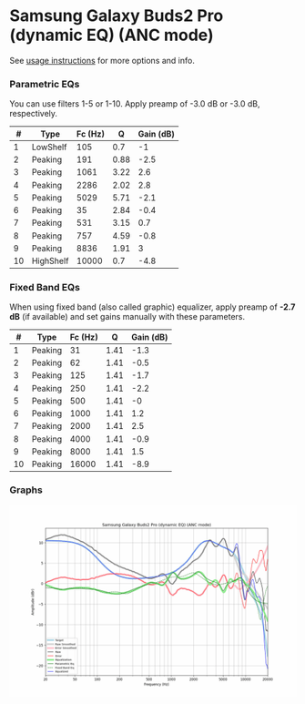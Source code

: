 # Samsung Galaxy Buds2 Pro (dynamic EQ) (ANC mode)
See [usage instructions](https://github.com/jaakkopasanen/AutoEq#usage) for more options and info.

### Parametric EQs
You can use filters 1-5 or 1-10. Apply preamp of -3.0 dB or -3.0 dB, respectively.

|   # | Type      |   Fc (Hz) |    Q |   Gain (dB) |
|-----|-----------|-----------|------|-------------|
|   1 | LowShelf  |       105 | 0.7  |        -1   |
|   2 | Peaking   |       191 | 0.88 |        -2.5 |
|   3 | Peaking   |      1061 | 3.22 |         2.6 |
|   4 | Peaking   |      2286 | 2.02 |         2.8 |
|   5 | Peaking   |      5029 | 5.71 |        -2.1 |
|   6 | Peaking   |        35 | 2.84 |        -0.4 |
|   7 | Peaking   |       531 | 3.15 |         0.7 |
|   8 | Peaking   |       757 | 4.59 |        -0.8 |
|   9 | Peaking   |      8836 | 1.91 |         3   |
|  10 | HighShelf |     10000 | 0.7  |        -4.8 |

### Fixed Band EQs
When using fixed band (also called graphic) equalizer, apply preamp of **-2.7 dB** (if available) and set gains manually with these parameters.

|   # | Type    |   Fc (Hz) |    Q |   Gain (dB) |
|-----|---------|-----------|------|-------------|
|   1 | Peaking |        31 | 1.41 |        -1.3 |
|   2 | Peaking |        62 | 1.41 |        -0.5 |
|   3 | Peaking |       125 | 1.41 |        -1.7 |
|   4 | Peaking |       250 | 1.41 |        -2.2 |
|   5 | Peaking |       500 | 1.41 |        -0   |
|   6 | Peaking |      1000 | 1.41 |         1.2 |
|   7 | Peaking |      2000 | 1.41 |         2.5 |
|   8 | Peaking |      4000 | 1.41 |        -0.9 |
|   9 | Peaking |      8000 | 1.41 |         1.5 |
|  10 | Peaking |     16000 | 1.41 |        -8.9 |

### Graphs
![](./Samsung%20Galaxy%20Buds2%20Pro%20(dynamic%20EQ)%20(ANC%20mode).png)
